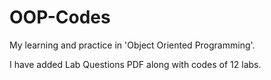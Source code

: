 # OOP-Codes
My learning and practice in 'Object Oriented Programming'.


I have added Lab Questions PDF along with codes of 12 labs.
